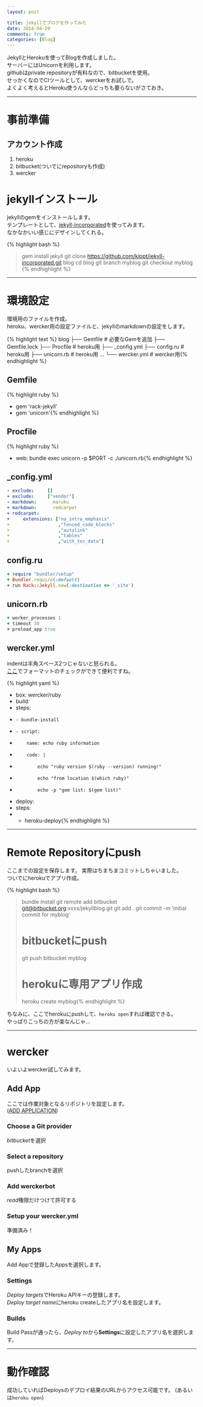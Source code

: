 ```yaml
---
layout: post

title: jekyllでブログを作ってみた
date: 2014-04-20
comments: true
categories: [Blog]
---
```


JekyllとHerokuを使ってBlogを作成しました。  
サーバーにはUnicornを利用します。  
githubはprivate repositoryが有料なので、bitbucketを使用。  
せっかくなのでCIツールとして、werckerをお試しで。  
よくよく考えるとHeroku使うんならどっちも要らないがさておき。

***

# 事前準備

## アカウント作成

1. heroku
1. bitbucket(ついでにrepositoryも作成)
1. wercker

# jekyllインストール

jekyllのgemをインストールします。  
テンプレートとして、[jekyll-incorporated](https://github.com/kippt/jekyll-incorporated.git)を使ってみます。  
なかなかいい感じにデザインしてくれる。

{% highlight bash %}
> gem install jekyll
> git clone https://github.com/kippt/jekyll-incorporated.git blog
> cd blog
> git branch myblog
> git checkout myblog
{% endhighlight %}

***

# 環境設定

環境用のファイルを作成。  
heroku、wercker用の設定ファイルと、jekyllのmarkdownの設定をします。

{% highlight text %}
blog
├── Gemfile      # 必要なGemを追加
├── Gemfile.lock
├── Procfile     # heroku用
├── _config.yml
├── config.ru    # heroku用
├── unicorn.rb   # heroku用
...
└── wercker.yml  # wercker用{% endhighlight %}

## Gemfile

{% highlight ruby %}
+ gem 'rack-jekyll'
+ gem 'unicorn'{% endhighlight %}

## Procfile

{% highlight ruby %}
+ web: bundle exec unicorn -p $PORT -c ./unicorn.rb{% endhighlight %}

## \_config.yml

```yaml
- exclude:     []
+ exclude:     ["vendor"]
- markdown:      maruku
+ markdown:      redcarpet
+ redcarpet:
+     extensions: ["no_intra_emphasis"
+                  ,"fenced_code_blocks"
+                  ,"autolink"
+                  ,"tables"
+                  ,"with_toc_data"]
```

## config.ru

```ruby
+ require "bundler/setup"
+ Bundler.require(:default)
+ run Rack::Jekyll.new(:destination => '_site')
```

## unicorn.rb

```ruby
+ worker_processes 1
+ timeout 30
+ preload_app true
```
## wercker.yml

indentは半角スペース2つじゃないと怒られる。  
[ここ](http://devcenter.wercker.com/articles/werckeryml/validate.html)でフォーマットのチェックができて便利ですね。

{% highlight yaml %}
+ box: wercker/ruby
+ build:
+   steps:
+     - bundle-install
+     - script:
+         name: echo ruby information
+         code: |
+             echo "ruby version $(ruby --version) running!"
+             echo "from location $(which ruby)"
+             echo -p "gem list: $(gem list)"
+ deploy:
+   steps:
+   - heroku-deploy{% endhighlight %}

***

# Remote Repositoryにpush

ここまでの設定を保存します。
実際はちまちまコミットしちゃいました。  
ついでにherokuでアプリ作成。  

{% highlight bash %}
> bundle install
> git remote add bitbucket git@bitbucket.org:xxxx/jekyllblog.git
> git add .
> git commit -m 'initial commit for myblog'
> # bitbucketにpush
> git push bitbucket myblog
> # herokuに専用アプリ作成
> heroku create myblog{% endhighlight %}

ちなみに、ここでherokuにpushして、`heroku open`すれば確認できる。  
やっぱりこっちの方が楽なんじゃ...

***

# wercker

いよいよwercker試してみます。

## Add App

ここでは作業対象となるリポジトリを設定します。  
([ADD APPLICATION](https://app.wercker.com/#applications/create))

### Choose a Git provider

*bitbucket*を選択

### Select a repository

pushしたbranchを選択

### Add werckerbot

*read*権限だけつけて許可する

### Setup your wercker.yml

準備済み！

## My Apps

Add Appで登録したAppsを選択します。

### Settings

*Deploy targets*でHeroku APIキーの登録します。  
*Deploy target name*にheroku createしたアプリ名を設定します。

### Builds
Build Passが通ったら、*Deploy to*から**Settings**に設定したアプリ名を選択します。

***

# 動作確認

成功していればDeploysのデプロイ結果のURLからアクセス可能です。
(あるいは`heroku open`)

